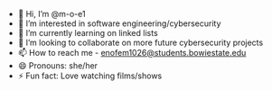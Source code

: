 - 👋 Hi, I’m @m-o-e1
- 👀 I’m interested in software engineering/cybersecurity
- 🌱 I’m currently learning on linked lists
- 💞️ I’m looking to collaborate on more future cybersecurity projects
- 📫 How to reach me - enofem1026@students.bowiestate.edu
- 😄 Pronouns: she/her
- ⚡ Fun fact: Love watching films/shows

<!---
m-o-e1/m-o-e1 is a ✨ special ✨ repository because its `README.md` (this file) appears on your GitHub profile.
You can click the Preview link to take a look at your changes.
--->
